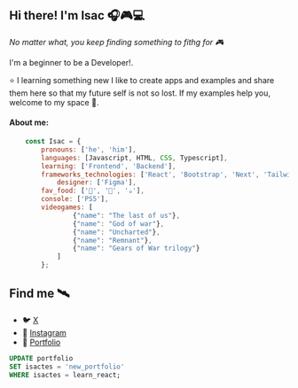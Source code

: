 ## Hi there! I'm Isac  🎧🎮💻

 *No matter what, you keep finding something to fithg for 🎮*
 
 I'm a beginner to be a Developer!. 

⭐ I learning something new I like to create apps and examples and share them here so that my future self is not so lost. If my examples help you, welcome to my space 🤔.


#### About me:
```javascript
	const Isac = {
		pronouns: ['he', 'him'],
		languages: [Javascript, HTML, CSS, Typescript],
		learning: ['Frontend', 'Backend'],
		frameworks_technologies: ['React', 'Bootstrap', 'Next', 'Tailwind'],
        	designer: ['Figma'],
		fav_food: ['🌮', '🍔', '☕'],
		console: ['PS5'],
		videogames: [
    			{"name": "The last of us"},
    			{"name": "God of war"},
    			{"name": "Uncharted"},
    			{"name": "Remnant"},
    			{"name": "Gears of War trilogy"}
			]
		};
```

## Find me 🛰
 - 🐦 [X](https://twitter.com/isactes)
 - 📸 [Instagram](https://www.instagram.com/isactes__coding/)
 - 📰 [Portfolio](https://isac-portfolio.netlify.app/)

```sql
UPDATE portfolio
SET isactes = 'new_portfolio'
WHERE isactes = learn_react;
````
